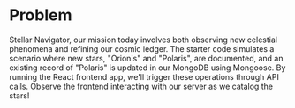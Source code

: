 # Problem
Stellar Navigator, our mission today involves both observing new celestial phenomena and refining our cosmic ledger. The starter code simulates a scenario where new stars, "Orionis" and "Polaris", are documented, and an existing record of "Polaris" is updated in our MongoDB using Mongoose. By running the React frontend app, we'll trigger these operations through API calls. Observe the frontend interacting with our server as we catalog the stars!
